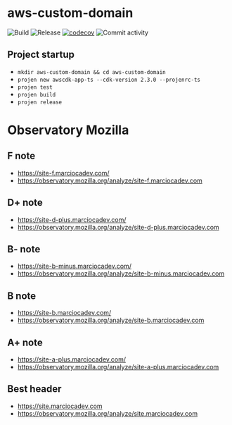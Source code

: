 # aws-custom-domain

![Build](https://github.com/marciocadev/aws-custom-domain/workflows/build/badge.svg)
![Release](https://github.com/marciocadev/aws-custom-domain/workflows/release/badge.svg)
[![codecov](https://codecov.io/gh/marciocadev/aws-custom-domain/branch/main/graph/badge.svg?token=U1R3MKJWJO)](https://codecov.io/gh/marciocadev/aws-custom-domain)
![Commit activity](https://img.shields.io/github/commit-activity/w/marciocadev/aws-custom-domain)

## Project startup
* `mkdir aws-custom-domain && cd aws-custom-domain`
* `projen new awscdk-app-ts --cdk-version 2.3.0 --projenrc-ts`
* `projen test`
* `projen build`
* `projen release`

# Observatory Mozilla
## F note
* https://site-f.marciocadev.com/
* https://observatory.mozilla.org/analyze/site-f.marciocadev.com
## D+ note
* https://site-d-plus.marciocadev.com/
* https://observatory.mozilla.org/analyze/site-d-plus.marciocadev.com
## B- note
* https://site-b-minus.marciocadev.com/
* https://observatory.mozilla.org/analyze/site-b-minus.marciocadev.com
## B note
* https://site-b.marciocadev.com/
* https://observatory.mozilla.org/analyze/site-b.marciocadev.com
## A+ note
* https://site-a-plus.marciocadev.com/
* https://observatory.mozilla.org/analyze/site-a-plus.marciocadev.com
## Best header
* https://site.marciocadev.com
* https://observatory.mozilla.org/analyze/site.marciocadev.com